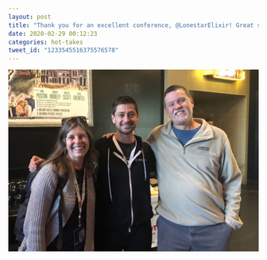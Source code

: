 ```yaml
---
layout: post
title: "Thank you for an excellent conference, @LonestarElixir! Great speakers, great venue, and wonderful hospitality! #Lonestarelixir20"
date: 2020-02-29 00:12:23
categories: hot-takes
tweet_id: "1233545516375576578"
---
```



![](/assets/images/tweets/1233545516375576578-ER5vG2iWoAE3PVy.jpg)

<!-- Original tweet: https://twitter.com/i/status/1233545516375576578 -->